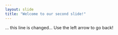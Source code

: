 ```yaml
---
layout: slide
title: "Welcome to our second slide!"
---
```

... this line is changed...
Use the left arrow to go back!
